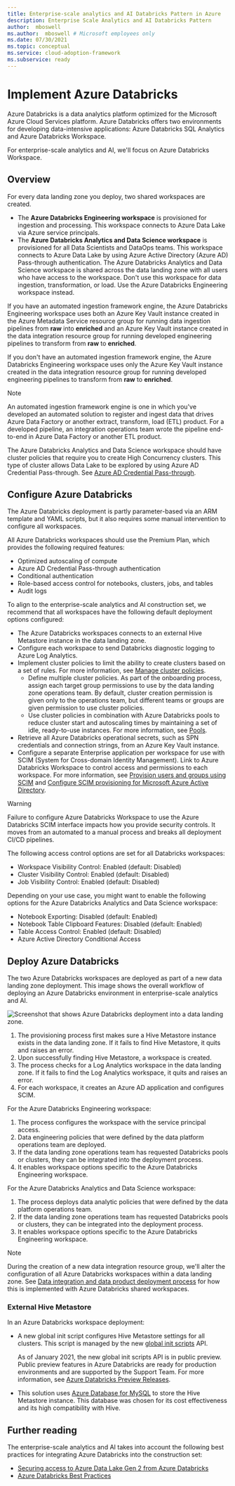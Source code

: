 ```yaml
---
title: Enterprise-scale analytics and AI Databricks Pattern in Azure
description: Enterprise Scale Analytics and AI Databricks Pattern
author:  mboswell
ms.author:  mboswell # Microsoft employees only
ms.date: 07/30/2021
ms.topic: conceptual
ms.service: cloud-adoption-framework
ms.subservice: ready
---
```


# Implement Azure Databricks

Azure Databricks is a data analytics platform optimized for the Microsoft Azure Cloud Services platform. Azure Databricks offers two environments for developing data-intensive applications: Azure Databricks SQL Analytics and Azure Databricks Workspace.

For enterprise-scale analytics and AI, we'll focus on Azure Databricks Workspace.

## Overview

For every data landing zone you deploy, two shared workspaces are created.

* The **Azure Databricks Engineering workspace** is provisioned for ingestion and processing. This workspace connects to Azure Data Lake via Azure service principals.
* The **Azure Databricks Analytics and Data Science workspace** is provisioned for all Data Scientists and DataOps teams. This workspace connects to Azure Data Lake by using Azure Active Directory (Azure AD) Pass-through authentication.
  The Azure Databricks Analytics and Data Science workspace is shared across the data landing zone with all users who have access to the workspace. Don't use this workspace for data ingestion, transformation, or load. Use the Azure Databricks Engineering workspace instead.

If you have an automated ingestion framework engine, the Azure Databricks Engineering workspace uses both an Azure Key Vault instance created in the Azure Metadata Service resource group for running data ingestion pipelines from **raw** into **enriched** and an Azure Key Vault instance created in the data integration resource group for running developed engineering pipelines to transform from **raw** to **enriched**.

If you don't have an automated ingestion framework engine, the Azure Databricks Engineering workspace uses only the Azure Key Vault instance created in the data integration resource group for running developed engineering pipelines to transform from **raw** to **enriched**.

>[!NOTE]
>An automated ingestion framework engine is one in which you've developed an automated solution to register and ingest data that drives Azure Data Factory or another extract, transform, load (ETL) product. For a developed pipeline, an integration operations team wrote the pipeline end-to-end in Azure Data Factory or another ETL product.

The Azure Databricks Analytics and Data Science workspace should have cluster policies that require you to create High Concurrency clusters. This type of cluster allows Data Lake to be explored by using Azure AD Credential Pass-through. See [Azure AD Credential Pass-through](https://github.com/hurtn/datalake-ADLS-access-patterns-with-Databricks/blob/master/readme.md#pattern-3---aad-credential-passthrough).

## Configure Azure Databricks

The Azure Databricks deployment is partly parameter-based via an ARM template and YAML scripts, but it also requires some manual intervention to configure all workspaces.

All Azure Databricks workspaces should use the Premium Plan, which provides the following required features:

* Optimized autoscaling of compute
* Azure AD Credential Pass-through authentication
* Conditional authentication
* Role-based access control for notebooks, clusters, jobs, and tables
* Audit logs

To align to the enterprise-scale analytics and AI construction set, we recommend that all workspaces have the following default deployment options configured:

* The Azure Databricks workspaces connects to an external Hive Metastore instance in the data landing zone.
* Configure each workspace to send Databricks diagnostic logging to Azure Log Analytics.
* Implement cluster policies to limit the ability to create clusters based on a set of rules. For more information, see [Manage cluster policies](/azure/databricks/administration-guide/clusters/policies).
  * Define multiple cluster policies. As part of the onboarding process, assign each target group permissions to use by the data landing zone operations team. By default, cluster creation permission is given only to the operations team, but different teams or groups are given permission to use cluster policies.
  * Use cluster policies in combination with Azure Databricks pools to reduce cluster start and autoscaling times by maintaining a set of idle, ready-to-use instances. For more information, see [Pools](/azure/databricks/clusters/instance-pools/).
* Retrieve all Azure Databricks operational secrets, such as SPN credentials and connection strings, from an Azure Key Vault instance.
* Configure a separate Enterprise application per workspace for use with SCIM (System for Cross-domain Identity Management). Link to Azure Databricks Workspace to control access and permissions to each workspace. For more information, see [Provision users and groups using SCIM](/azure/databricks/administration-guide/users-groups/scim/) and [Configure SCIM provisioning for Microsoft Azure Active Directory](/azure/databricks/administration-guide/users-groups/scim/aad).

>[!WARNING]
>Failure to configure Azure Databricks Workspace to use the Azure Databricks SCIM interface impacts how you provide security controls. It moves from an automated to a manual process and breaks all deployment CI/CD pipelines.

The following access control options are set for all Databricks workspaces:

* Workspace Visibility Control: Enabled (default: Disabled)
* Cluster Visibility Control: Enabled (default: Disabled)
* Job Visibility Control: Enabled (default: Disabled)

Depending on your use case, you might want to enable the following options for the Azure Databricks Analytics and Data Science workspace:

* Notebook Exporting: Disabled (default: Enabled)
* Notebook Table Clipboard Features: Disabled (default: Enabled)
* Table Access Control: Enabled (default: Disabled)
* Azure Active Directory Conditional Access

## Deploy Azure Databricks

The two Azure Databricks workspaces are deployed as part of a new data landing zone deployment. This image shows the overall workflow of deploying an Azure Databricks environment in enterprise-scale analytics and AI.

![Screenshot that shows Azure Databricks deployment into a data landing zone.](../images/databricks-deploy.png)

1. The provisioning process first makes sure a Hive Metastore instance exists in the data landing zone.
   If it fails to find Hive Metastore, it quits and raises an error.
2. Upon successfully finding Hive Metastore, a workspace is created.
3. The process checks for a Log Analytics workspace in the data landing zone.
   If it fails to find the Log Analytics workspace, it quits and raises an error.
4. For each workspace, it creates an Azure AD application and configures SCIM.

For the Azure Databricks Engineering workspace:

1. The process configures the workspace with the service principal access.
2. Data engineering policies that were defined by the data platform operations team are deployed.
3. If the data landing zone operations team has requested Databricks pools or clusters, they can be integrated into the deployment process.
4. It enables workspace options specific to the Azure Databricks Engineering workspace.

For the Azure Databricks Analytics and Data Science workspace:

1. The process deploys data analytic policies that were defined by the data platform operations team.
2. If the data landing zone operations team has requested Databricks pools or clusters, they can be integrated into the deployment process.
3. It enables workspace options specific to the Azure Databricks Engineering workspace.

>[!NOTE]
>During the creation of a new data integration resource group, we'll alter the configuration of all Azure Databricks workspaces within a data landing zone. See [Data integration and data product deployment process](../eslz-platform-provisioning.md#data-integration--data-product-deployment-process) for how this is implemented with Azure Databricks shared workspaces.

### External Hive Metastore

In an Azure Databricks workspace deployment:

* A new global init script configures Hive Metastore settings for all clusters. This script is managed by the new [global init scripts](https://docs.databricks.com/clusters/init-scripts.html#global-init-scripts) API.

  As of January  2021, the new global init scripts API is in public preview. Public preview features in Azure Databricks are ready for production environments and are supported by the Support Team. For more information, see [Azure Databricks Preview Releases](/azure/databricks/release-notes/release-types).

* This solution uses [Azure Database for MySQL](https://azure.microsoft.com/services/mysql/) to store the Hive Metastore instance. This database was chosen for its cost effectiveness and its high compatibility with Hive.

## Further reading

The enterprise-scale analytics and AI takes into account the following best practices for integrating Azure Databricks into the construction set:

* [Securing access to Azure Data Lake Gen 2 from Azure Databricks](https://github.com/hurtn/datalake-ADLS-access-patterns-with-Databricks/blob/master/readme.md)
* [Azure Databricks Best Practices](https://github.com/Azure/AzureDatabricksBestPractices/blob/master/toc.md)
